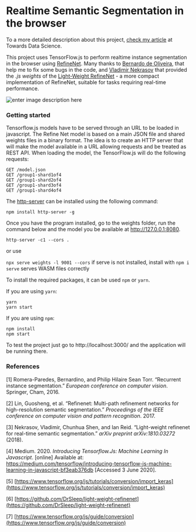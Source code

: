 


# Realtime Semantic Segmentation in the browser

 To a more detailed description about this project, [check my article](https://lnkd.in/dFm95MJ) at Towards Data Science.

This project uses TensorFlow.js to perform realtime instance segmentation in the browser using [RefineNet](https://arxiv.org/pdf/1611.06612.pdf). Many thanks to  [Bernardo de Oliveira](https://github.com/bernieOllie), that help me to fix some bugs in the code, and [Vladimir Nekrasov](https://drsleep.github.io/) that provided the *.js weights* of the [Light-Weight RefineNet](http://bmvc2018.org/contents/papers/0494.pdf) - a more compact implementation of RefineNet, suitable for tasks requiring real-time performance.

  
  ![enter image description here](./git_media/objects_demo.gif)
  
  

### Getting started
Tensorflow.js models have to be served through an URL to be loaded in javascript. The  Refine Net model is based on a main JSON file and shared weights files in a binary format. The idea is to create an HTTP server that will make the model available in a URL allowing requests and be treated as REST API. When loading the model, the TensorFlow.js will do the following requests:

    GET /model.json
    GET /group1-shard1of4
    GET /group1-shard2of4
    GET /group1-shard3of4
    GET /group1-shard4of4

The [http-server](https://www.npmjs.com/package/http-server) can be installed using the following command:

`npm install http-server -g`

Once you have the program installed, go to the weights folder, run the command below and the model you be available at http://127.0.0.1:8080.

`http-server -c1 --cors .`

or use

`npx serve weights -l 9001 --cors`
if serve is not installed, install with `npm i serve`
serves WASM files correctly


To install the required packages, it can be used `npm` or `yarn`. 

If you are using  `yarn`:

	yarn
	yarn start

If you are using  `npm`:

	npm install
	npm start

To test the project just go to  http://localhost:3000/ and the application will be running there.

### References
[1] Romera-Paredes, Bernardino, and Philip Hilaire Sean Torr. “Recurrent instance segmentation.” _European conference on computer vision_. Springer, Cham, 2016.

[2] Lin, Guosheng, et al. “Refinenet: Multi-path refinement networks for high-resolution semantic segmentation.” _Proceedings of the IEEE conference on computer vision and pattern recognition_. 2017.

[3] Nekrasov, Vladimir, Chunhua Shen, and Ian Reid. “Light-weight refinenet for real-time semantic segmentation.” _arXiv preprint arXiv:1810.03272_ (2018).

[4] Medium. 2020. _Introducing Tensorflow.Js: Machine Learning In Javascript_. [online] Available at: <https://medium.com/tensorflow/introducing-tensorflow-js-machine-learning-in-javascript-bf3eab376db> [Accessed 3 June 2020].

[5] [https://www.tensorflow.org/js/tutorials/conversion/import_keras](https://www.tensorflow.org/js/tutorials/conversion/import_keras)

[6] [https://github.com/DrSleep/light-weight-refinenet](https://github.com/DrSleep/light-weight-refinenet)

[7] [https://www.tensorflow.org/js/guide/conversion](https://www.tensorflow.org/js/guide/conversion)
